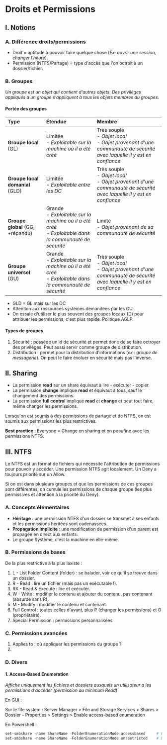 # Droits et Permissions

## I. Notions

### A. Différence droits/permissions

* Droit = aptitude à pouvoir faire quelque chose (*Ex: ouvrir une session, changer l'heure*).
* Permission (NTFS/Partage) = type d'accès que l'on octroit à un dossier/fichier.

### B. Groupes

*Un groupe est un objet qui contient d'autres objets. Des privilèges appliqués à un groupe s'appliquent à tous les objets membres du groupes.*

#### Portée des groupes

| Type | Étendue | Membre |
|:-----|:--------|:-------|
| **Groupe local** (GL) | Limitée<br />- *Exploitable sur la machine où il a été créé* | Très souple<br />- *Objet local*<br />- *Objet provenant d'une communauté de sécurité avec laquelle il y est en confiance* |
| **Groupe local domanial** (GLD) | Limitée<br />- *Exploitable entre les DC* | Très souple<br />- *Objet local*<br />- *Objet provenant d'une communauté de sécurité avec laquelle il y est en confiance* |
| **Groupe global** (GG, +répandu) | Grande<br />- *Exploitable sur la machine où il a été créé*<br />- *Exploitable dans la communauté de sécurité* | Limité<br />- *Objet provenant de sa communauté de sécurité* |
| **Groupe universel** (GU) | Grande<br />- *Exploitable sur la machine où il a été créé*<br />- *Exploitable dans la communauté de sécurité* | Très souple<br />- *Objet local*<br />- *Objet provenant d'une communauté de sécurité avec laquelle il y est en confiance* |

- GLD = GL mais sur les DC
- Attention aux ressources systèmes demandées par les GU.
- On essaie d'utiliser le plus souvent des groupes locaux (D) pour attribuer les permissions, c'est plus rapide. Politique AGLP.

#### Types de groupes

1. Sécurité : possède un id de sécurité et permet donc de se faire octroyer des privilèges. Peut aussi servir comme groupe de distribution.
2. Distribution : permet pour la distribution d'informations (*ex : groupe de messagerie*). On peut le faire évoluer en sécurité mais pas l'inverse.

## II. Sharing

* La permission **read** sur un share équivaut à lire - exécuter - copier.
* La permission **change** implique **read** et équivaut à tous, sauf le changement des permissions.
* La permission **full control** implique **read** et **change** et peut tout faire, même changer les permissions.

Lorsqu'on est soumis à des permissions de partage et de NTFS, on est soumis aux permissions les plus restrictives.

**Best practice** : Everyone = Change en sharing et on peaufine avec les permissions NTFS.

## III. NTFS

Le NTFS est un format de fichiers qui nécessite l'attribution de permissions pour pouvoir y accéder. Une permission NTFS agit localement. Un Deny a toujours priorité sur un Allow.

Si on est dans plusieurs groupes et que les permissions de ces groupes sont différentes, on cumule les permissions de chaque groupe (les plus permissives et attention à la priorité du Deny).

### A. Concepts élémentaires

* **Héritage** : une permission NTFS d'un dossier se transmet à ses enfants et les permissions héritées sont cadenassées.
* **Propagation implicite** : une modification de permission d'un parent est propagée en direct aux enfants.
* Le groupe Système, c'est la machine en elle-même.

### B. Permissions de bases

De la plus restrictive à la plus laxiste :

1. L  - List Folder Content (folder) : se balader, voir ce qu'il se trouve dans un dossier.
2. R  - Read : lire un fichier (mais pas un exécutable !).
3. RX - Read & Execute : lire et exécuter.
4. W - Write : modifier le contenu et ajouter du contenu, pas contenant (absurde sans R).
5. M - Modify : modifier le contenu et contenant.
6. Full Control : toutes celles d'avant, plus P (changer les permissions) et O (propriétaire).
7. Special Permission : permissions personnalisées

### C. Permissions avancées

1. Applies to : où appliquer les permissions du groupe ? 
2. 

### D. Divers

#### 1. Access-Based Enumeration

*Affiche uniquement les fichiers et dossiers auxquels un utilisateur a les permissions d'accéder (permission au minimum Read)*

En GUI :

Sur le file system : Server Manager > File and Storage Services > Shares > Dossier - Properties > Settings > Enable access-based enumeration

En Powershell :

```powershell
set-smbshare -name ShareName -FolderEnumerationMode accessbased     # Enclencher
set-smbshare -name ShareName -FolderEnumerationMode unrestricted    # Désenclencher
```
